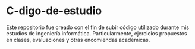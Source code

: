 # C-digo-de-estudio
Este repositorio fue creado con el fin de subir código utilizado durante mis estudios de ingeniería informática. Particularmente, ejercicios propuestos en clases, evaluaciones y otras encomiendas académicas.
